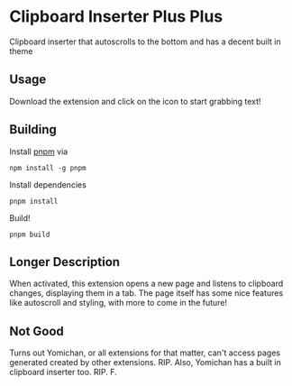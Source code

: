 # Clipboard Inserter Plus Plus

Clipboard inserter that autoscrolls to the bottom and has a decent built in theme

## Usage

Download the extension and click on the icon to start grabbing text!

## Building

Install [pnpm](https://pnpm.js.org/en/installation) via

```shell
npm install -g pnpm
```

Install dependencies
```
pnpm install
```

Build!
```
pnpm build
```

## Longer Description

When activated, this extension opens a new page and listens to clipboard changes, displaying them in a tab. The page itself has some nice features like autoscroll and styling, with more to come in the future!

## Not Good

Turns out Yomichan, or all extensions for that matter, can't access pages generated created by other extensions. RIP. Also, Yomichan has a built in clipboard inserter too. RIP. F.